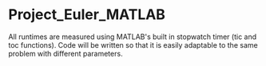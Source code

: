 # Project_Euler_MATLAB
All runtimes are measured using MATLAB's built in stopwatch timer (tic and toc functions). Code will be written so that it is easily adaptable to the same problem with different parameters. 
